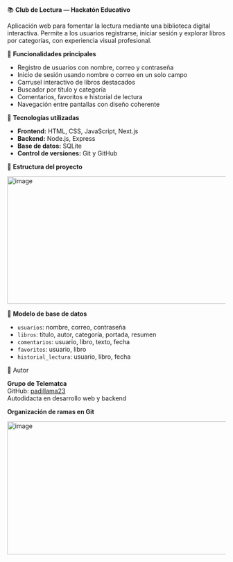  📚 **Club de Lectura — Hackatón Educativo**

Aplicación web para fomentar la lectura mediante una biblioteca digital interactiva. Permite a los usuarios registrarse, iniciar sesión y explorar libros por categorías, con experiencia visual profesional.

 🚀 **Funcionalidades principales**

- Registro de usuarios con nombre, correo y contraseña
- Inicio de sesión usando nombre o correo en un solo campo
- Carrusel interactivo de libros destacados
- Buscador por título y categoría
- Comentarios, favoritos e historial de lectura
- Navegación entre pantallas con diseño coherente

 🧠 **Tecnologías utilizadas**

- **Frontend:** HTML, CSS, JavaScript, Next.js
- **Backend:** Node.js, Express
- **Base de datos:** SQLite
- **Control de versiones:** Git y GitHub

 📂 **Estructura del proyecto**



<img width="543" height="294" alt="image" src="https://github.com/user-attachments/assets/ea4d5ace-401a-45aa-ac6b-397e81890a6c" />




 📄 **Modelo de base de datos**

- `usuarios`: nombre, correo, contraseña
- `libros`: título, autor, categoría, portada, resumen
- `comentarios`: usuario, libro, texto, fecha
- `favoritos`: usuario, libro
- `historial_lectura`: usuario, libro, fecha

 👤 Autor

**Grupo de Telematca**  
GitHub: [padillama23](https://github.com/padillama23)  
Autodidacta en desarrollo web y backend


**Organización de ramas en Git**

<img width="712" height="307" alt="image" src="https://github.com/user-attachments/assets/0d893163-7b24-4f5c-b7f5-8804fc3fdfd0" />

